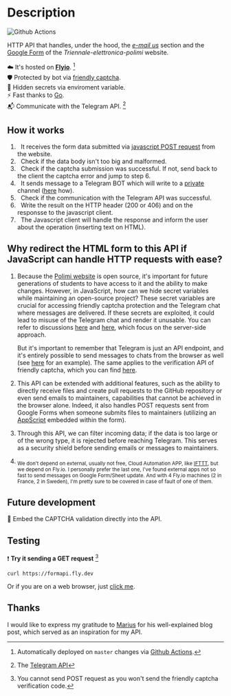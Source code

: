 # Description

![Github Actions](https://github.com/TIT8/go-api/actions/workflows/fly.yml/badge.svg)

HTTP API that handles, under the hood, the [_e-mail us_](https://triennale-elettronica-polimi.netlify.app/contact/#e-mail-us) section and the [Google Form](https://docs.google.com/forms/d/e/1FAIpQLSfXDekNQoiSoKHrhhTwierImnB-j7miit-LFZIWr0wCGGVYlg/viewform) of the _Triennale-elettronica-polimi_ website.   

☁️ It's hosted on **[Flyio](https://fly.io/)**. [^1]  
🛡️ Protected by bot via [friendly captcha](https://friendlycaptcha.com/).  
👻 Hidden secrets via enviroment variable.  
⚡ Fast thanks to [Go](https://go.dev/).  
📬 Communicate with the Telegram API. [^2]

[^1]: Automatically deployed on `master` changes via [Github Actions](https://github.com/TIT8/go-api/actions/workflows/fly.yml).  
[^2]: The [Telegram API](https://core.telegram.org/)

## How it works

1. &nbsp; It receives the form data submitted via [javascript POST request](https://github.com/valerionew/triennale-elettronica-polimi/blob/master/layouts/shortcodes/contact.html#L58) from the website.
2. &nbsp; Check if the data body isn't too big and malformed.
3. &nbsp; Check if the captcha submission was successful. If not, send back to the client the captcha error and jump to step 6.
4. &nbsp; It sends message to a Telegram BOT which will write to a <ins>private</ins> channel ([here](https://stackoverflow.com/questions/33858927/how-to-obtain-the-chat-id-of-a-private-telegram-channel) how).
5. &nbsp; Check if the communication with the Telegram API was successful.
6. &nbsp; Write the result on the HTTP header (200 or 406) and on the responsse to the javascript client.
7. &nbsp; The Javascript client will handle the response and inform the user about the operation (inserting text on HTML).

## Why redirect the HTML form to this API if JavaScript can handle HTTP requests with ease?

1. Because the [Polimi website](https://github.com/valerionew/triennale-elettronica-polimi) is open source, it's important for future generations of students to have access to it and the ability to make changes. However, in JavaScript, how can we hide secret variables while maintaining an open-source project? These secret variables are crucial for accessing friendly captcha protection and the Telegram chat where messages are delivered. If these secrets are exploited, it could lead to misuse of the Telegram chat and render it unusable. You can refer to discussions [here](https://stackoverflow.com/questions/28890783/how-do-i-hide-a-variable-value-in-javascript) and [here](https://stackoverflow.com/questions/8520626/how-it-is-possible-to-not-expose-you-secret-key-with-a-javascript-oauth-library), which focus on the server-side approach. 

   But it's important to remember that Telegram is just an API endpoint, and it's entirely possible to send messages to chats from the browser as well (see [here](https://stackoverflow.com/questions/73084236/send-message-to-telegram-through-html-form-using-javascript) for an example). The same applies to the verification API of friendly captcha, which you can find [here](https://docs.friendlycaptcha.com/#/verification_api).

2. This API can be extended with additional features, such as the ability to directly receive files and create pull requests to the GitHub repository or even send emails to maintainers, capabilities that cannot be achieved in the browser alone. Indeed, it also handles POST requests sent from Google Forms when someone submits files to maintainers (utilizing an [AppScript](https://github.com/TIT8/go-api/blob/master/Post.gs) embedded within the form).

3. Through this API, we can filter incoming data; if the data is too large or of the wrong type, it is rejected before reaching Telegram. This serves as a security shield before sending emails or messages to maintainers.

4. <sub>We don't depend on external, usually not free, Cloud Automation APP, like [IFTTT](https://ifttt.com/explore), but we depend on Fly.io. I personally prefer the last one, I've found external apps not so fast to send messages on Google Form/Sheet update. And with 4 Fly.io machines (2 in France, 2 in Sweden), I'm pretty sure to be covered in case of fault of one of them.</sub>

## Future development

:pushpin: Embed the CAPTCHA validation directly into the API.

## Testing

❗ **Try it sending a GET request** [^3]
```
curl https://formapi.fly.dev
```

Or if you are on a web browser, just [click me](https://formapi.fly.dev).

[^3]: You cannot send POST request as you won't send the friendly captcha verification code. 


## Thanks

I would like to express my gratitude to [Marius](https://medium.com/geekculture/how-to-use-go-to-send-telegram-messages-to-your-phone-a819bdf7f35c) for his well-explained blog post, which served as an inspiration for my API.
